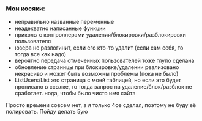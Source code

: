 ### Мои косяки:

* неправильно названные переменные
* неадекватно написанные функции
* приколы с контроллерами удаления/блокировки/разблокировки пользователя
* юзера не разлогинит, если его кто-то удалит (если сам себя, то тогда все как надо)
* вероятно передача отмеченных пользователей тоже глупо сделана
* обновление страницы при блокировке/удалении реализовано некрасиво и может быть возможны проблемы (пока не было)
* ListUsers/List это страница с моей таблицей, но если это будет прописано в ссылке, то тогда запрос на удаление/блок/разблок не сработает. нода, чтобы было чисто имя сайта

Просто времени совсем нет, а я только 4ое сделал, поэтому не буду её полировать. Пойду делать 5ую
